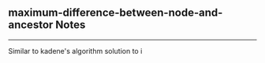 <h2>maximum-difference-between-node-and-ancestor Notes</h2><hr>Similar to kadene's algorithm solution to i